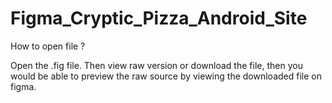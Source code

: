 # Figma_Cryptic_Pizza_Android_Site

How to open file ?

Open the .fig file. Then view raw version or download the file, then you would be able to preview the raw source by viewing the downloaded file on figma.
